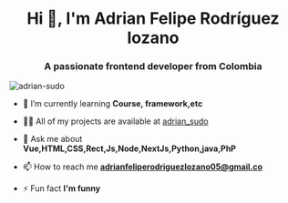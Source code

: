 <h1 align="center">Hi 👋, I'm Adrian Felipe Rodríguez lozano</h1>
<h3 align="center">A passionate frontend developer from Colombia</h3>

<p align="left"> <img src="https://komarev.com/ghpvc/?username=adrian-sudo&label=Profile%20views&color=0e75b6&style=flat" alt="adrian-sudo" /> </p>


- 🌱 I’m currently learning **Course, framework,etc**

- 👨‍💻 All of my projects are available at [adrian_sudo](adrian_sudo)

- 💬 Ask me about **Vue,HTML,CSS,Rect,Js,Node,NextJs,Python,java,PhP**

- 📫 How to reach me **adrianfeliperodriguezlozano05@gmail.co**

- ⚡ Fun fact **I'm funny**
  
